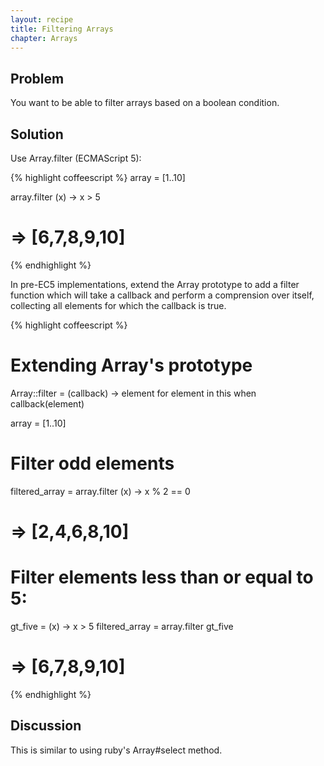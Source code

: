 ```yaml
---
layout: recipe
title: Filtering Arrays
chapter: Arrays
---
```

## Problem

You want to be able to filter arrays based on a boolean condition.

## Solution

Use Array.filter (ECMAScript 5):

{% highlight coffeescript %}
array = [1..10]

array.filter (x) -> x > 5
# => [6,7,8,9,10]
{% endhighlight %}

In pre-EC5 implementations, extend the Array prototype to add a filter function which will take a callback and perform a comprension over itself, collecting all elements for which the callback is true.

{% highlight coffeescript %}
# Extending Array's prototype
Array::filter = (callback) ->
  element for element in this when callback(element)

array = [1..10]

# Filter odd elements
filtered_array = array.filter (x) -> x % 2 == 0
# => [2,4,6,8,10]

# Filter elements less than or equal to 5:
gt_five = (x) -> x > 5
filtered_array = array.filter gt_five
# => [6,7,8,9,10]
{% endhighlight %}

## Discussion

This is similar to using ruby's Array#select method.
